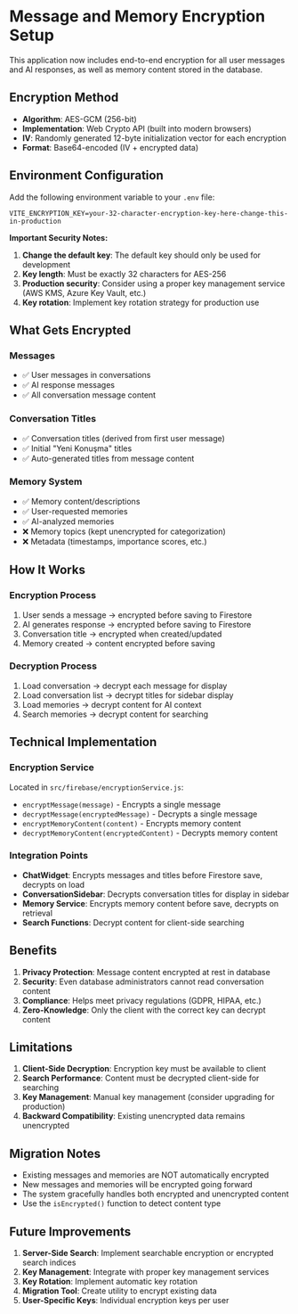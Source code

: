 # Message and Memory Encryption Setup

This application now includes end-to-end encryption for all user messages and AI responses, as well as memory content stored in the database.

## Encryption Method

- **Algorithm**: AES-GCM (256-bit)
- **Implementation**: Web Crypto API (built into modern browsers)
- **IV**: Randomly generated 12-byte initialization vector for each encryption
- **Format**: Base64-encoded (IV + encrypted data)

## Environment Configuration

Add the following environment variable to your `.env` file:

```env
VITE_ENCRYPTION_KEY=your-32-character-encryption-key-here-change-this-in-production
```

**Important Security Notes:**

1. **Change the default key**: The default key should only be used for development
2. **Key length**: Must be exactly 32 characters for AES-256
3. **Production security**: Consider using a proper key management service (AWS KMS, Azure Key Vault, etc.)
4. **Key rotation**: Implement key rotation strategy for production use

## What Gets Encrypted

### Messages
- ✅ User messages in conversations
- ✅ AI response messages  
- ✅ All conversation message content

### Conversation Titles
- ✅ Conversation titles (derived from first user message)
- ✅ Initial "Yeni Konuşma" titles
- ✅ Auto-generated titles from message content

### Memory System
- ✅ Memory content/descriptions
- ✅ User-requested memories
- ✅ AI-analyzed memories
- ❌ Memory topics (kept unencrypted for categorization)
- ❌ Metadata (timestamps, importance scores, etc.)

## How It Works

### Encryption Process
1. User sends a message → encrypted before saving to Firestore
2. AI generates response → encrypted before saving to Firestore  
3. Conversation title → encrypted when created/updated
4. Memory created → content encrypted before saving

### Decryption Process
1. Load conversation → decrypt each message for display
2. Load conversation list → decrypt titles for sidebar display
3. Load memories → decrypt content for AI context
4. Search memories → decrypt content for searching

## Technical Implementation

### Encryption Service
Located in `src/firebase/encryptionService.js`:

- `encryptMessage(message)` - Encrypts a single message
- `decryptMessage(encryptedMessage)` - Decrypts a single message
- `encryptMemoryContent(content)` - Encrypts memory content
- `decryptMemoryContent(encryptedContent)` - Decrypts memory content

### Integration Points
- **ChatWidget**: Encrypts messages and titles before Firestore save, decrypts on load
- **ConversationSidebar**: Decrypts conversation titles for display in sidebar
- **Memory Service**: Encrypts memory content before save, decrypts on retrieval
- **Search Functions**: Decrypt content for client-side searching

## Benefits

1. **Privacy Protection**: Message content encrypted at rest in database
2. **Security**: Even database administrators cannot read conversation content
3. **Compliance**: Helps meet privacy regulations (GDPR, HIPAA, etc.)
4. **Zero-Knowledge**: Only the client with the correct key can decrypt content

## Limitations

1. **Client-Side Decryption**: Encryption key must be available to client
2. **Search Performance**: Content must be decrypted client-side for searching
3. **Key Management**: Manual key management (consider upgrading for production)
4. **Backward Compatibility**: Existing unencrypted data remains unencrypted

## Migration Notes

- Existing messages and memories are NOT automatically encrypted
- New messages and memories will be encrypted going forward
- The system gracefully handles both encrypted and unencrypted content
- Use the `isEncrypted()` function to detect content type

## Future Improvements

1. **Server-Side Search**: Implement searchable encryption or encrypted search indices
2. **Key Management**: Integrate with proper key management services
3. **Key Rotation**: Implement automatic key rotation
4. **Migration Tool**: Create utility to encrypt existing data
5. **User-Specific Keys**: Individual encryption keys per user 